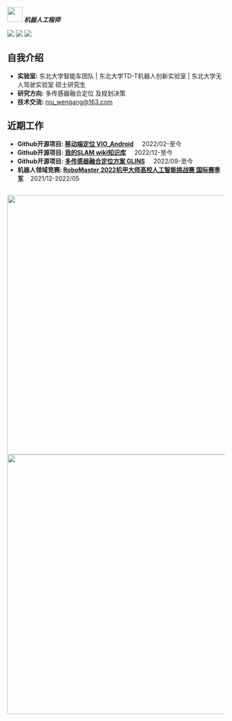   <img src="https://user-images.githubusercontent.com/5679180/79618120-0daffb80-80be-11ea-819e-d2b0fa904d07.gif" width="35px"> ***机器人工程师***


[![](https://img.shields.io/badge/Bilibili-robotics%E6%B8%AF-brightgreen)](https://space.bilibili.com/356146260)
[![](https://img.shields.io/badge/CSDN%E5%8D%9A%E5%AE%A2-robotics%E6%B8%AF-brightgreen)](https://blog.csdn.net/weixin_37684239?type=blog)
![](https://visitor-badge.laobi.icu/badge?page_id=niuwengang.visitor-badge)

## 自我介绍
+ **实验室:** 东北大学智能车团队 | 东北大学TD-T机器人创新实验室 | 东北大学无人驾驶实验室 硕士研究生
+ **研究方向:** 多传感器融合定位 及规划决策
+ **技术交流:** niu_wengang@163.com

## 近期工作
+ **Github开源项目: [移动端定位 VIO_Android](https://github.com/niuwengang/VIO_Android)** &nbsp;&nbsp;&nbsp;&nbsp;2022/02-至今
+ **Github开源项目: [我的SLAM wiki知识库](https://github.com/niuwengang/my_slam_wiki)** &nbsp;&nbsp;&nbsp;&nbsp;2022/12-至今
+ **Github开源项目: [多传感器融合定位方案 GLINS](https://github.com/niuwengang/GLINS)** &nbsp;&nbsp;&nbsp;&nbsp;2022/09-至今
+ **机器人领域竞赛: [RoboMaster 2022机甲大师高校人工智能挑战赛 国际赛季军](https://www.robomaster.com/zh-CN/resource/pages/announcement/1454)**&nbsp;&nbsp;&nbsp;&nbsp;2021/12-2022/05 

##


  <img src="https://github-profile-trophy.vercel.app/?username=niuwengang&theme=dark_lover"  width = "600px"    />        
  <img  src="https://github-readme-activity-graph.cyclic.app/graph?username=niuwengang&theme=vue"   width = "600px" />

